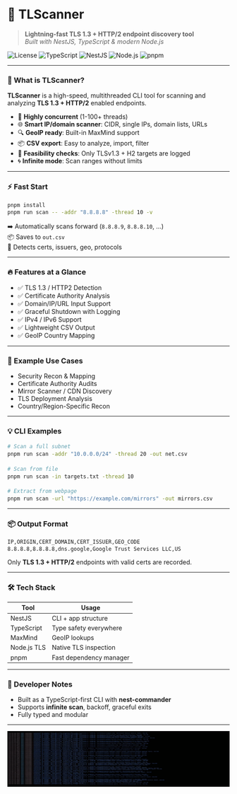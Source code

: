 # 🚀 TLScanner

> **Lightning-fast TLS 1.3 + HTTP/2 endpoint discovery tool**  
> _Built with NestJS, TypeScript & modern Node.js_

![License](https://img.shields.io/badge/license-MIT-red.svg)
![TypeScript](https://img.shields.io/badge/TypeScript-5.7-blue?logo=typescript)
![NestJS](https://img.shields.io/badge/NestJS-11-red?logo=nestjs)
![Node.js](https://img.shields.io/badge/Node.js-18+-green?logo=node.js)
![pnpm](https://img.shields.io/badge/pnpm-latest-orange?logo=pnpm)

---

### 🔧 What is TLScanner?

**TLScanner** is a high-speed, multithreaded CLI tool for scanning and analyzing **TLS 1.3 + HTTP/2** enabled endpoints.

- 🧵 **Highly concurrent** (1-100+ threads)
- 🌐 **Smart IP/domain scanner**: CIDR, single IPs, domain lists, URLs
- 🔍 **GeoIP ready**: Built-in MaxMind support
- 📦 **CSV export**: Easy to analyze, import, filter
- 🚦 **Feasibility checks**: Only TLSv1.3 + H2 targets are logged
- 🌀 **Infinite mode**: Scan ranges without limits

---

### ⚡ Fast Start

```bash
pnpm install
pnpm run scan -- -addr "8.8.8.8" -thread 10 -v
```

➡️ Automatically scans forward (`8.8.8.9`, `8.8.8.10`, ...)  
📦 Saves to `out.csv`  
🧭 Detects certs, issuers, geo, protocols

---

### 🔥 Features at a Glance

- ✅ TLS 1.3 / HTTP2 Detection
- ✅ Certificate Authority Analysis
- ✅ Domain/IP/URL Input Support
- ✅ Graceful Shutdown with Logging
- ✅ IPv4 / IPv6 Support
- ✅ Lightweight CSV Output
- ✅ GeoIP Country Mapping

---

### 📌 Example Use Cases

- Security Recon & Mapping
- Certificate Authority Audits
- Mirror Scanner / CDN Discovery
- TLS Deployment Analysis
- Country/Region-Specific Recon

---

### 💡 CLI Examples

```bash
# Scan a full subnet
pnpm run scan -addr "10.0.0.0/24" -thread 20 -out net.csv

# Scan from file
pnpm run scan -in targets.txt -thread 10

# Extract from webpage
pnpm run scan -url "https://example.com/mirrors" -out mirrors.csv
```

---

### 📦 Output Format

```csv
IP,ORIGIN,CERT_DOMAIN,CERT_ISSUER,GEO_CODE
8.8.8.8,8.8.8.8,dns.google,Google Trust Services LLC,US
```

Only **TLS 1.3 + HTTP/2** endpoints with valid certs are recorded.

---

### 🛠️ Tech Stack

| Tool        | Usage                   |
| ----------- | ----------------------- |
| NestJS      | CLI + app structure     |
| TypeScript  | Type safety everywhere  |
| MaxMind     | GeoIP lookups           |
| Node.js TLS | Native TLS inspection   |
| pnpm        | Fast dependency manager |

---

### 🧠 Developer Notes

- Built as a TypeScript-first CLI with **nest-commander**
- Supports **infinite scan**, backoff, graceful exits
- Fully typed and modular

---

![TLScanner Preview](./.github/preview/preview.gif)
